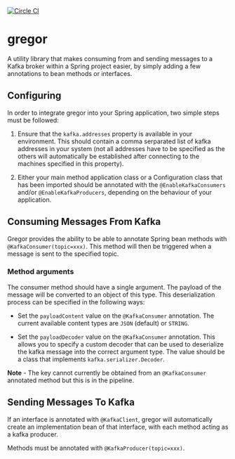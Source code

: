 [![Circle CI](https://circleci.com/gh/Capgemini/gregor.svg?style=svg)](https://circleci.com/gh/Capgemini/gregor)
# gregor
A utility library that makes consuming from and sending messages to a Kafka broker within a Spring project easier, by simply adding a few annotations to bean methods or interfaces.

## Configuring
In order to integrate gregor into your Spring application, two simple steps must be followed:

1. Ensure that the `kafka.addresses` property is available in your environment.  This should contain a comma serparated list of kafka addresses in your system (not all addresses have to be specified as the others will automatically be established after connecting to the machines specified in this property).

2. Either your main method application class or a Configuration class that has been imported should be annotated with the `@EnableKafkaConsumers` and/or `@EnableKafkaProducers`, depending on the behaviour of your application.

## Consuming Messages From Kafka
Gregor provides the ability to be able to annotate Spring bean methods with `@KafkaConsumer(topic=xxx)`.  This method will then be triggered when a message is sent to the specified topic.

### Method arguments
The consumer method should have a single argument.  The payload of the message will be converted to an object of this type.  This deserialization process can be specified in the following ways:

- Set the `payloadContent` value on the `@KafkaConsumer` annotation.  The current available content types are `JSON` (default) or `STRING`.


- Set the `payloadDecoder` value on the `@KafkaConsumer` annotation.  This allows you to specify a custom decoder that can be used to deserialize the kafka message into the correct argument type.  The value should be a class that implements `kafka.serializer.Decoder`.

****Note**** - The key cannot currently be obtained from an `@KafkaConsumer` annotated method but this is in the pipeline.

## Sending Messages To Kafka
If an interface is annotated with `@KafkaClient`, gregor will automatically create an implementation bean of that interface, with each method acting as a kafka producer.

Methods must be annotated with `@KafkaProducer(topic=xxx)`.
